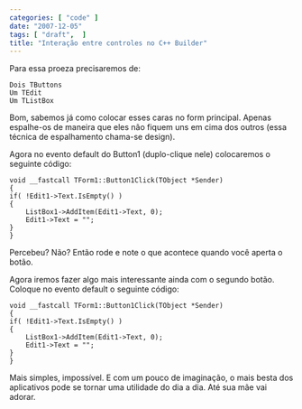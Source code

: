 ```yaml
---
categories: [ "code" ]
date: "2007-12-05"
tags: [ "draft",  ]
title: "Interação entre controles no C++ Builder"
---
```


Para essa proeza precisaremos de:

    
    Dois TButtons
    Um TEdit
    Um TListBox

Bom, sabemos já como colocar esses caras no form principal. Apenas
espalhe-os de maneira que eles não fiquem uns em cima dos outros (essa
técnica de espalhamento chama-se design).

Agora no evento default do Button1 (duplo-clique nele) colocaremos o
seguinte código:

    void __fastcall TForm1::Button1Click(TObject *Sender)
    {
	if( !Edit1->Text.IsEmpty() )
	{
		ListBox1->AddItem(Edit1->Text, 0);
		Edit1->Text = "";
	}
    } 
    

Percebeu? Não? Então rode e note o que acontece quando você aperta
o botão.

Agora iremos fazer algo mais interessante ainda com o segundo
botão. Coloque no evento default o seguinte código:

    void __fastcall TForm1::Button1Click(TObject *Sender)
    {
	if( !Edit1->Text.IsEmpty() )
	{
		ListBox1->AddItem(Edit1->Text, 0);
		Edit1->Text = "";
	}
    } 
    

Mais simples, impossível. E com um pouco de imaginação, o mais besta
dos aplicativos pode se tornar uma utilidade do dia a dia. Até sua mãe
vai adorar.

